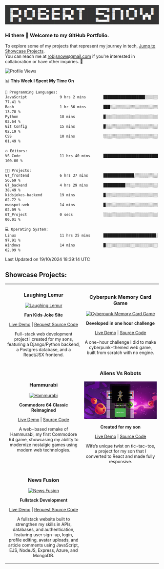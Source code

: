 <img alt="myname" src="assets/name.png" />

### Hi there 👋 Welcome to my GitHub Portfolio.
To explore some of my projects that represent my journey in tech, [Jump to Showcase Projects](#showcase-projects).  
You can reach me at robjsnow@gmail.com if you're interested in collaboration or have other inquiries.  :briefcase:



<!--START_SECTION:waka-->
![Profile Views](http://img.shields.io/badge/Profile%20Views-123-blue)

📊 **This Week I Spent My Time On** 

```text
💬 Programming Languages: 
JavaScript               9 hrs 2 mins        ███████████████████░░░░░░   77.41 % 
Bash                     1 hr 36 mins        ███░░░░░░░░░░░░░░░░░░░░░░   13.78 % 
Python                   18 mins             █░░░░░░░░░░░░░░░░░░░░░░░░   02.64 % 
Git Config               15 mins             █░░░░░░░░░░░░░░░░░░░░░░░░   02.19 % 
CSS                      10 mins             ░░░░░░░░░░░░░░░░░░░░░░░░░   01.49 % 

🔥 Editors: 
VS Code                  11 hrs 40 mins      █████████████████████████   100.00 % 

🐱‍💻 Projects: 
GT_frontend              6 hrs 37 mins       ██████████████░░░░░░░░░░░   56.69 % 
GT_backend               4 hrs 29 mins       ██████████░░░░░░░░░░░░░░░   38.49 % 
kidsjokes-backend        19 mins             █░░░░░░░░░░░░░░░░░░░░░░░░   02.72 % 
nwaspot-web              14 mins             █░░░░░░░░░░░░░░░░░░░░░░░░   02.09 % 
GT_Project               0 secs              ░░░░░░░░░░░░░░░░░░░░░░░░░   00.01 % 

💻 Operating System: 
Linux                    11 hrs 25 mins      ████████████████████████░   97.91 % 
Windows                  14 mins             █░░░░░░░░░░░░░░░░░░░░░░░░   02.09 % 
```


 Last Updated on 19/10/2024 18:39:14 UTC
<!--END_SECTION:waka-->

<!--
**robjsnow/robjsnow** is a ✨ _special_ ✨ repository because its `README.md` (this file) appears on your GitHub profile.

Here are some ideas to get you started:

- 🔭 I’m currently working on ...
- 🌱 I’m currently learning ...
- 👯 I’m looking to collaborate on ...
- 🤔 I’m looking for help with ...
- 💬 Ask me about ...
- 📫 How to reach me: ...
- 😄 Pronouns: ...
- ⚡ Fun fact: ...
-->
## Showcase Projects:

<table width="100%">
  <tr>
    <td align="center" width="50%">
      <h3>Laughing Lemur</h3>
      <a href="https://robjsnow.com/laugh/index.html">
        <img src="https://i.ibb.co/mbn5c8G/lemur.png" alt="Laughing Lemur" width="250px">
      </a>
      <p><strong>Fun Kids Joke Site</strong></p>
      <p><a href="https://robjsnow.com/laugh/index.html">Live Demo</a> | <a href="mailto:robjsnow@gmail.com">Request Source Code</a></p>
        <p>Full-stack web development project I created for my sons, featuring a Django/Python backend, a Postgres database, and a React/JSX frontend.</p>
    </td>
    <td align="center" width="50%">
      <h3>Cyberpunk Memory Card Game</h3>
      <a href="https://robjsnow.com/cyberpunk/index.html">
        <img src="https://i.ibb.co/fD5WjZv/game3.png" alt="Cyberpunk Memory Card Game" width="250px">
      </a>
      <p><strong>Developed in one hour challenge</strong></p>
      <p><a href="https://robjsnow.com/cyberpunk/index.html">Live Demo</a> | <a href="https://github.com/robjsnow/game-in-one-hour/">Source Code</a></p>
      <p>A one-hour challenge I did to make cyberpunk-themed web game, built from scratch with no engine.</p>
    </td>
  </tr>
  <tr>
    <td align="center" width="50%">
      <h3>Hammurabi</h3>
      <a href="https://robjsnow.com/hammurabi/index.html">
        <img src="https://i.ibb.co/9YR2cDJ/Hammurabi.png" alt="Hammurabi" width="250px">
      </a>
      <p><strong>Commodore 64 Classic Reimagined</strong></p>
      <p><a href="https://robjsnow.com/hammurabi/index.html">Live Demo</a> | <a href="https://github.com/robjsnow/hammurabi">Source Code</a></p>
      <p>A web-based remake of Hammurabi, my first Commodore 64 game, showcasing my ability to modernize nostalgic games using modern web technologies.</p>
    </td>
    <td align="center" width="50%">
      <h3>Aliens Vs Robots</h3>
      <a href="https://yellow-water-02e94ce10.4.azurestaticapps.net/">
        <img src="https://github.com/robjsnow/avr/blob/main/screenshots/avrSS.jpg?raw=true" alt="Dancing Robot" width="250px">
      </a>
      <p><strong>Created for my son</strong></p>
      <p><a href="https://yellow-water-02e94ce10.4.azurestaticapps.net/">Live Demo</a> | <a href="https://github.com/robjsnow/avr/">Source Code</a></p>
      <p>Wife’s unique twist on tic-tac-toe, a project for my son that I converted to React and made fully responsive.</p>
    </td>
  </tr>
  <tr>
    <td align="center" width="50%">
      <h3>News Fusion</h3>
      <a href="https://newsfusion-3a88334147f8.herokuapp.com/">
        <img src="https://ashy-desert-0dbaf2a10.4.azurestaticapps.net/news1.jpeg" alt="News Fusion" width="250px">
      </a>
      <p><strong>Fullstack Development</strong></p>
      <p><a href="https://newsfusion-3a88334147f8.herokuapp.com/">Live Demo</a> | <a href="mailto:robjsnow@gmail.com">Request Source Code</a></p>
      <p>A fullstack website built to strengthen my skills in APIs, databases, and authentication, featuring user sign-up, login, profile editing, avatar uploads, and article comments using JavaScript, EJS, NodeJS, Express, Azure, and MongoDB.</p>
    </td>
    <td align="center" width="50%"></td>
  </tr>
</table>


